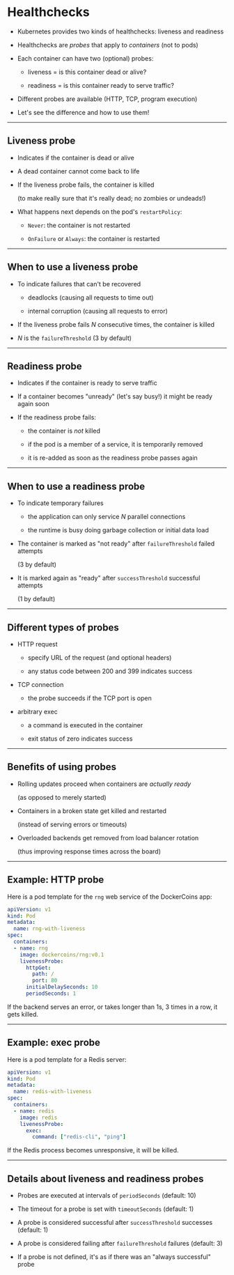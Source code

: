 # Healthchecks

- Kubernetes provides two kinds of healthchecks: liveness and readiness

- Healthchecks are *probes* that apply to *containers* (not to pods)

- Each container can have two (optional) probes:

  - liveness = is this container dead or alive?

  - readiness = is this container ready to serve traffic?

- Different probes are available (HTTP, TCP, program execution)

- Let's see the difference and how to use them!

---

## Liveness probe

- Indicates if the container is dead or alive

- A dead container cannot come back to life

- If the liveness probe fails, the container is killed

  (to make really sure that it's really dead; no zombies or undeads!)

- What happens next depends on the pod's `restartPolicy`:

  - `Never`: the container is not restarted

  - `OnFailure` or `Always`: the container is restarted

---

## When to use a liveness probe

- To indicate failures that can't be recovered

  - deadlocks (causing all requests to time out)

  - internal corruption (causing all requests to error)

- If the liveness probe fails *N* consecutive times, the container is killed

- *N* is the `failureThreshold` (3 by default)

---

## Readiness probe

- Indicates if the container is ready to serve traffic

- If a container becomes "unready" (let's say busy!) it might be ready again soon

- If the readiness probe fails:

  - the container is *not* killed

  - if the pod is a member of a service, it is temporarily removed

  - it is re-added as soon as the readiness probe passes again

---

## When to use a readiness probe

- To indicate temporary failures

  - the application can only service *N* parallel connections

  - the runtime is busy doing garbage collection or initial data load

- The container is marked as "not ready" after `failureThreshold` failed attempts

  (3 by default)

- It is marked again as "ready" after `successThreshold` successful attempts

  (1 by default)

---

## Different types of probes

- HTTP request

  - specify URL of the request (and optional headers)

  - any status code between 200 and 399 indicates success

- TCP connection

  - the probe succeeds if the TCP port is open

- arbitrary exec

  - a command is executed in the container

  - exit status of zero indicates success

---

## Benefits of using probes

- Rolling updates proceed when containers are *actually ready*

  (as opposed to merely started)

- Containers in a broken state get killed and restarted

  (instead of serving errors or timeouts)

- Overloaded backends get removed from load balancer rotation

  (thus improving response times across the board)

---

## Example: HTTP probe

Here is a pod template for the `rng` web service of the DockerCoins app:

```yaml
apiVersion: v1
kind: Pod
metadata:
  name: rng-with-liveness
spec:
  containers:
  - name: rng
    image: dockercoins/rng:v0.1
    livenessProbe:
      httpGet:
        path: /
        port: 80
      initialDelaySeconds: 10
      periodSeconds: 1
```

If the backend serves an error, or takes longer than 1s, 3 times in a row, it gets killed.

---

## Example: exec probe

Here is a pod template for a Redis server:

```yaml
apiVersion: v1
kind: Pod
metadata:
  name: redis-with-liveness
spec:
  containers:
  - name: redis
    image: redis
    livenessProbe:
      exec:
        command: ["redis-cli", "ping"]
```

If the Redis process becomes unresponsive, it will be killed.

---

## Details about liveness and readiness probes

- Probes are executed at intervals of `periodSeconds` (default: 10)

- The timeout for a probe is set with `timeoutSeconds` (default: 1)

- A probe is considered successful after `successThreshold` successes (default: 1)

- A probe is considered failing after `failureThreshold` failures (default: 3)

- If a probe is not defined, it's as if there was an "always successful" probe
